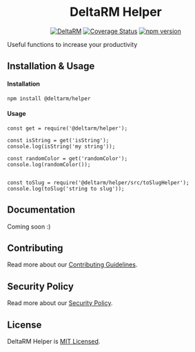 <div align="center">

<h1 align="center">DeltaRM Helper</h1>

[![DeltaRM](https://circleci.com/gh/DeltaRM/helper.svg?style=shield)](https://github.com/DeltaRM/helper)
[![Coverage Status](https://coveralls.io/repos/github/DeltaRM/Helper/badge.svg?branch=master)](https://coveralls.io/github/DeltaRM/Helper?branch=master)
[![npm version](https://badge.fury.io/js/%40deltarm%2Fhelper.svg)](https://badge.fury.io/js/%40deltarm%2Fhelper)
</div>

Useful functions to increase your productivity 

## Installation & Usage

#### Installation

```
npm install @deltarm/helper
```

#### Usage

```
const get = require('@deltarm/helper');

const isString = get('isString');
console.log(isString('my string'));

const randomColor = get('randomColor');
console.log(randomColor());


const toSlug = require('@deltarm/helper/src/toSlugHelper');
console.log(toSlug('string to slug'));
```

## Documentation

Coming soon :)

## Contributing

Read more about our [Contributing Guidelines](CONTRIBUTING.md).

## Security Policy

Read more about our [Security Policy](SECURITY.md).

## License

DeltaRM Helper is [MIT Licensed](LICENSE).
